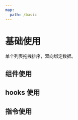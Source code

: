 ```yaml
---
map:
  path: /basic
---
```


# 基础使用

单个列表拖拽排序，双向绑定数据。

## 组件使用

<demo src="./demo.vue"
  title="组件使用"
  desc="使用组件完成拖拽排序">
</demo>


## hooks 使用
<demo src="./demo.vue"
title="hooks 使用"
desc="使用 hooks 完成拖拽排序">
</demo>


## 指令使用

<demo src="./directive.vue"
title="指令使用"
desc="使用指令完成拖拽排序">
</demo>
